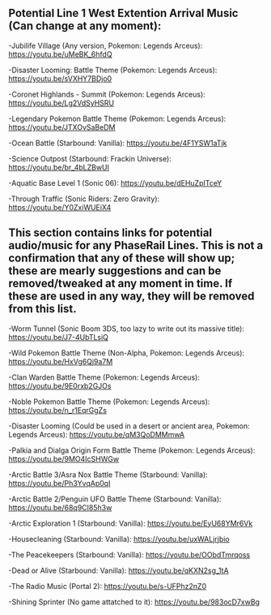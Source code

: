 ## Potential Line 1 West Extention Arrival Music (Can change at any moment):

-Jubilife Village (Any version, Pokemon: Legends Arceus): https://youtu.be/uMeBK_6hfdQ

-Disaster Looming: Battle Theme (Pokemon: Legends Arceus): https://youtu.be/sVXHY7BDjo0

-Coronet Highlands - Summit (Pokemon: Legends Arceus): https://youtu.be/Lg2VdSyHSRU

-Legendary Pokemon Battle Theme (Pokemon: Legends Arceus): https://youtu.be/JTXOvSaBeDM

-Ocean Battle (Starbound: Vanilla): https://youtu.be/4F1YSW1aTjk

-Science Outpost (Starbound: Frackin Universe): https://youtu.be/br_4bLZBwUI

-Aquatic Base Level 1 (Sonic 06): https://youtu.be/dEHuZpITceY

-Through Traffic (Sonic Riders: Zero Gravity): https://youtu.be/Y0ZxiWUEiX4

## This section contains links for potential audio/music for any PhaseRail Lines. This is not a confirmation that any of these will show up; these are mearly suggestions and can be removed/tweaked at any moment in time. If these are used in any way, they will be removed from this list.

-Worm Tunnel (Sonic Boom 3DS, too lazy to write out its massive title): https://youtu.be/J7-4UbTLsiQ

-Wild Pokemon Battle Theme (Non-Alpha, Pokemon: Legends Arceus): https://youtu.be/HxVg6Qj9a7M

-Clan Warden Battle Theme (Pokemon: Legends Arceus): https://youtu.be/9E0rxb2GJOs

-Noble Pokemon Battle Theme (Pokemon: Legends Arceus): https://youtu.be/n_r1EqrGgZs

-Disaster Looming (Could be used in a desert or ancient area, Pokemon: Legends Arceus): https://youtu.be/qM3QoDMMmwA

-Palkia and Dialga Origin Form Battle Theme (Pokemon: Legends Arceus): https://youtu.be/9MO4IcSHWGw

-Arctic Battle 3/Asra Nox Battle Theme (Starbound: Vanilla): https://youtu.be/Ph3YvqAp0qI

-Arctic Battle 2/Penguin UFO Battle Theme (Starbound: Vanilla): https://youtu.be/68q9CI85h3w

-Arctic Exploration 1 (Starbound: Vanilla): https://youtu.be/EyU68YMr6Vk

-Housecleaning (Starbound: Vanilla): https://youtu.be/uxWALjrjbio

-The Peacekeepers (Starbound: Vanilla): https://youtu.be/OObdTmrqoss

-Dead or Alive (Starbound: Vanilla): https://youtu.be/qKXN2sg_1tA

-The Radio Music (Portal 2): https://youtu.be/s-UFPhz2nZ0

-Shining Sprinter (No game attatched to it): https://youtu.be/983ocD7xwBg
